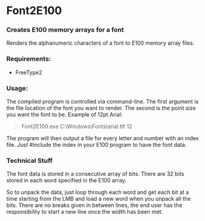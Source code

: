 # Font2E100
### Creates E100 memory arrays for a font
Renders the alphanumeric characters of a font to E100 memory array files.
### Requirements:
* FreeType2

### Usage:
The compiled program is controlled via command-line.
The first argument is the file location of the font you want to render.
The second is the point size you want the font to be.
Example of 12pt Arial:
>Font2E100.exe C:\Windows\Fonts\arial.ttf 12

The program will then output a file for every letter and number with an index file.
Just #include the index in your E100 program to have the font data.

### Technical Stuff
The font data is stored in a consecutive array of bits. There are 32 bits stored in each word specified in the E100 array.

So to unpack the data, just loop through each word and get each bit at a time starting from the LMB and load a new word when you unpack all the bits.
There are no breaks given in between lines, the end user has the responsibility to start a new line once the width has been met.
